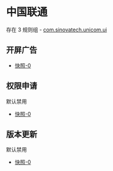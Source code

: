 # 中国联通

存在 3 规则组 - [com.sinovatech.unicom.ui](/src/apps/com.sinovatech.unicom.ui.ts)

## 开屏广告

- [快照-0](https://i.gkd.li/import/12535185)

## 权限申请

默认禁用

- [快照-0](https://i.gkd.li/import/13331268)

## 版本更新

默认禁用

- [快照-0](https://i.gkd.li/import/13511386)
